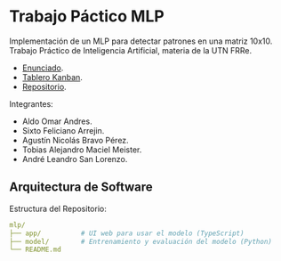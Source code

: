 # Trabajo Páctico MLP

Implementación de un MLP para detectar patrones en una matriz 10x10.
Trabajo Práctico de Inteligencia Artificial, materia de la UTN FRRe.

- [Enunciado](https://frre.cvg.utn.edu.ar/pluginfile.php/202733/mod_resource/content/1/TP2025%20-%20MLP.pdf).
- [Tablero Kanban](https://trello.com/b/KvPLKgKd/tp-inteligencia-artificial).
- [Repositorio](https://github.com/elepad-org/mlp).

Integrantes:
- Aldo Omar Andres.
- Sixto Feliciano Arrejin.
- Agustín Nicolás Bravo Pérez.
- Tobias Alejandro Maciel Meister.
- André Leandro San Lorenzo.

## Arquitectura de Software

Estructura del Repositorio:

```yaml
mlp/
├── app/          # UI web para usar el modelo (TypeScript)
├── model/        # Entrenamiento y evaluación del modelo (Python)
└── README.md
```
